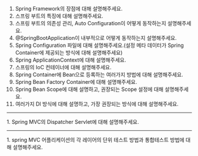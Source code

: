 1. Spring Framework의 장점에 대해 설명해주세요.
2. 스프링 부트의 특징에 대해 설명해주세요.
3. 스프링 부트의 의존성 관리, Auto Configuration이 어떻게 동작하는지 설명해주세요.
4. @SpringBootApplication이 내부적으로 어떻게 동작하는지 설명해주세요.
5. Spring Configuration 파일에 대해 설명해주세요.(설정 메타 데이터가 Spring Container에 제공되는 방식에 대해 설명해주세요)
6. Spring ApplicationContext에 대해 설명해주세요.
7. 스프링의 IoC 컨테이너에 대해 설명해주세요.
8. Spring Container에 Bean으로 등록하는 여러가지 방법에 대해 설명해주세요.
9. Spring Bean Factory Container에 대해 설명해주세요.
10. Spring Bean Scope에 대해 설명하고, 권장되는 Scope 설정에 대해 설명해주세요.
11. 여러가지 DI 방식에 대해 설명하고, 가장 권장되는 방식에 대해 설명해주세요.

<hr>
1. Spring MVC의 Dispatcher Servlet에 대해 설명해주세요.
<hr>
1. spring MVC 어플리케이션의 각 레이어의 단위 테스트 방법과 통합테스트 방법에 대해 설명해주세요. 

